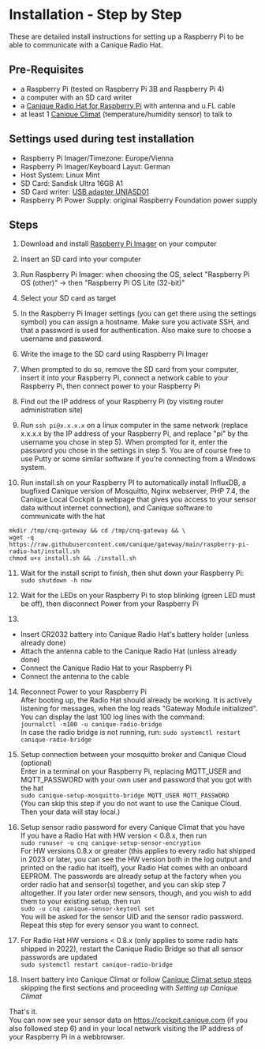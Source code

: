 # Installation - Step by Step

These are detailed install instructions for setting up a Raspberry Pi to be able to communicate with a Canique Radio Hat.


## Pre-Requisites
- a Raspberry Pi (tested on Raspberry Pi 3B and Raspberry Pi 4)
- a computer with an SD card writer
- a [Canique Radio Hat for Raspberry Pi](https://www.canique.com/radio-hat) with antenna and u.FL cable
- at least 1 [Canique Climat](https://www.canique.com/climat) (temperature/humidity sensor) to talk to  


## Settings used during test installation
- Raspberry Pi Imager/Timezone: Europe/Vienna
- Raspberry Pi Imager/Keyboard Layut: German
- Host System: Linux Mint
- SD Card: Sandisk Ultra 16GB A1
- SD Card writer: [USB adapter UNIASD01](https://uniaccessories.com/collections/uni-adapters/products/usb-a-to-sd-microsd-card-reader)
- Raspberry Pi Power Supply: original Raspberry Foundation power supply

## Steps
1) Download and install [Raspberry Pi Imager](https://www.raspberrypi.com/software/) on your computer

2) Insert an SD card into your computer

3) Run Raspberry Pi Imager: when choosing the OS, select "Raspberry Pi OS (other)" -> then "Raspberry Pi OS Lite (32-bit)"

4) Select your SD card as target

5) In the Raspberry Pi Imager settings (you can get there using the settings symbol) you can assign a hostname. Make sure you activate SSH, and that a password is used for authentication. Also make sure to choose a username and password.

6) Write the image to the SD card using Raspberry Pi Imager

7) When prompted to do so, remove the SD card from your computer, insert it into your Raspberry Pi, connect a network cable to your Raspberry Pi, then connect power to your Raspberry Pi

8) Find out the IP address of your Raspberry Pi (by visiting router administration site)

9) Run `ssh pi@x.x.x.x` on a linux computer in the same network (replace x.x.x.x by the IP address of your Raspberry Pi, and replace "pi" by the username you chose in step 5). When prompted for it, enter the password you chose in the settings in step 5. You are of course free to use Putty or some similar software if you're connecting from a Windows system.

10) Run install.sh on your Raspberry PI to automatically install InfluxDB, a bugfixed Canique version of Mosquitto, Nginx webserver, PHP 7.4, the Canique Local Cockpit (a webpage that gives you access to your sensor data without internet connection), and Canique software to communicate with the hat  
```
mkdir /tmp/cnq-gateway && cd /tmp/cnq-gateway && \
wget -q https://raw.githubusercontent.com/canique/gateway/main/raspberry-pi-radio-hat/install.sh
chmod u+x install.sh && ./install.sh
```  

11) Wait for the install script to finish, then shut down your Raspberry Pi:  
`sudo shutdown -h now`  

12) Wait for the LEDs on your Raspberry Pi to stop blinking (green LED must be off), then disconnect Power from your Raspberry Pi  

13)
  - Insert CR2032 battery into Canique Radio Hat's battery holder (unless already done)
  - Attach the antenna cable to the Canique Radio Hat (unless already done)
  - Connect the Canique Radio Hat to your Raspberry Pi
  - Connect the antenna to the cable

14) Reconnect Power to your Raspberry Pi  
   After booting up, the Radio Hat should already be working. It is actively listening for messages, when the log reads "Gateway Module initialized". You can display the last 100 log lines with the command:  
   `journalctl -n100 -u canique-radio-bridge`  
   In case the radio bridge is not running, run:
   `sudo systemctl restart canique-radio-bridge`  

6) Setup connection between your mosquitto broker and Canique Cloud (optional)  
Enter in a terminal on your Raspberry Pi, replacing MQTT_USER and MQTT_PASSWORD with your own user and password that you got with the hat  
`sudo canique-setup-mosquitto-bridge MQTT_USER MQTT_PASSWORD`  
(You can skip this step if you do not want to use the Canique Cloud. Then your data will stay local.)

7) Setup sensor radio password for every Canique Climat that you have  
If you have a Radio Hat with HW version < 0.8.x, then run  
`sudo runuser -u cnq canique-setup-sensor-encryption`  
For HW versions 0.8.x or greater (this applies to every radio hat shipped in 2023 or later, you can see the HW version both in the log output and printed on the radio hat itself), your Radio Hat comes with an onboard EEPROM. The passwords are already setup at the factory when you order radio hat and sensor(s) together, and you can skip step 7 altogether. If you later order new sensors, though, and you wish to add them to your existing setup, then run   
`sudo -u cnq canique-sensor-keytool set`  
You will be asked for the sensor UID and the sensor radio password. Repeat this step for every sensor you want to connect.

8) For Radio Hat HW versions < 0.8.x (only applies to some radio hats shipped in 2022), restart the Canique Radio Bridge so that all sensor passwords are updated  
`sudo systemctl restart canique-radio-bridge`  

9) Insert battery into Canique Climat or follow [Canique Climat setup steps](https://www.canique.com/climat-first-steps) skipping the first sections and proceeding with *Setting up Canique Climat*   


That's it.  
You can now see your sensor data on https://cockpit.canique.com (if you also followed step 6) and in your local network visiting the IP address of your Raspberry Pi in a webbrowser.
